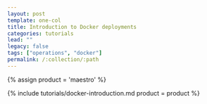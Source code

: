 ```yaml
---
layout: post
template: one-col
title: Introduction to Docker deployments
categories: tutorials
lead: ""
legacy: false
tags: ["operations", "docker"]
permalink: /:collection/:path
---
```



{% assign product = 'maestro' %}

{% include tutorials/docker-introduction.md product = product %}